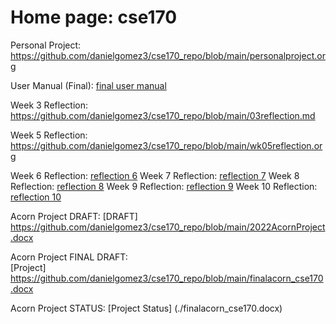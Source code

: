 # Home page: cse170  

Personal Project: <https://github.com/danielgomez3/cse170_repo/blob/main/personalproject.org>  

User Manual (Final): [final user manual](./finalusermanual_cse180.org)

Week 3 Reflection: <https://github.com/danielgomez3/cse170_repo/blob/main/03reflection.md>  

Week 5 Reflection: <https://github.com/danielgomez3/cse170_repo/blob/main/wk05reflection.org>  

Week 6 Reflection:
[reflection 6](./week6_reflection.org)
Week 7 Reflection:
[reflection 7](./wk07reflection_cse170.org)
Week 8 Reflection:
[reflection 8](./wk08reflection_cse170.org)
Week 9 Reflection:
[reflection 9](./reflection9_cse170.org)
Week 10 Reflection:
[reflection 10](./reflection10.org)

Acorn Project DRAFT: 
[DRAFT]  
 <https://github.com/danielgomez3/cse170_repo/blob/main/2022AcornProject.docx>   

Acorn Project FINAL DRAFT:  
[Project] <https://github.com/danielgomez3/cse170_repo/blob/main/finalacorn_cse170.docx>  

Acorn Project STATUS:
[Project Status] (./finalacorn_cse170.docx)
